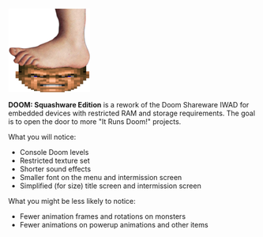 ![Monty Python foot squashing the Doom status bar face](headsquash.png)

**DOOM: Squashware Edition** is a rework of the Doom Shareware IWAD
for embedded devices with restricted RAM and storage requirements. The
goal is to open the door to more "It Runs Doom!" projects.

What you will notice:
* Console Doom levels
* Restricted texture set
* Shorter sound effects
* Smaller font on the menu and intermission screen
* Simplified (for size) title screen and intermission screen

What you might be less likely to notice:
* Fewer animation frames and rotations on monsters
* Fewer animations on powerup animations and other items


